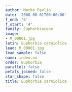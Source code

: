 ```yaml
---
author: Marko_Pavlin
date: '2008-06-01T00:00:00'
f_end: '6'
f_start: '4'
family: Euphorbiaceae
image:
- M_00001.jpg
latin: Euphorbia carniolica
lead: M_00001.jpg
lead_sample: false
name: index.en
order: Euphorbia
parallel: false
petals_joined: false
star_shape: false
title: Euphorbia carniolica
---
```

